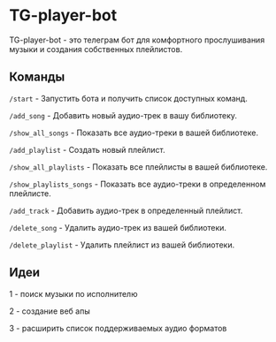 # TG-player-bot

TG-player-bot - это телеграм бот для комфортного прослушивания музыки и создания собственных плейлистов.

## Команды

`/start` - Запустить бота и получить список доступных команд.

`/add_song` - Добавить новый аудио-трек в вашу библиотеку.

`/show_all_songs` - Показать все аудио-треки в вашей библиотеке.

`/add_playlist` - Создать новый плейлист.

`/show_all_playlists` - Показать все плейлисты в вашей библиотеке.

`/show_playlists_songs` - Показать все аудио-треки в определенном плейлисте.

`/add_track` - Добавить аудио-трек в определенный плейлист.

`/delete_song` - Удалить аудио-трек из вашей библиотеки.

`/delete_playlist` - Удалить плейлист из вашей библиотеки.

## Идеи

1 - поиск музыки по исполнителю

2 - создание веб апы 

3 - расширить список поддерживаемых аудио форматов
